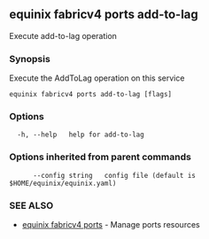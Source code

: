 ## equinix fabricv4 ports add-to-lag

Execute add-to-lag operation

### Synopsis

Execute the AddToLag operation on this service

```
equinix fabricv4 ports add-to-lag [flags]
```

### Options

```
  -h, --help   help for add-to-lag
```

### Options inherited from parent commands

```
      --config string   config file (default is $HOME/equinix/equinix.yaml)
```

### SEE ALSO

* [equinix fabricv4 ports](equinix_fabricv4_ports.md)	 - Manage ports resources

